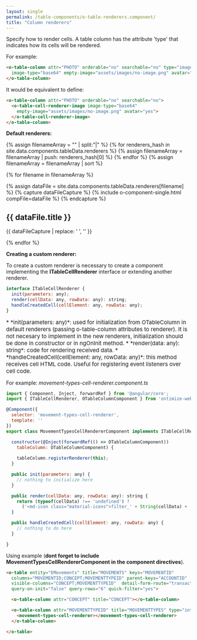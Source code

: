 ```yaml
---
layout: single
permalink: /table-components/o-table-renderers.component/
title: "Column renderers"
---
```


Specify how to render cells. A table column has the attribute 'type' that indicates how its cells
will be rendered.

For example:

```html
<o-table-column attr="PHOTO" orderable="no" searchable="no" type="image" 
  image-type="base64" empty-image="assets/images/no-image.png" avatar="yes">
</o-table-column>  
```

It would be equivalent to define:

```html
<o-table-column attr="PHOTO" orderable="no" searchable="no">
  <o-table-cell-renderer-image image-type="base64" 
    empty-image="assets/images/no-image.png" avatar="yes">
  </o-table-cell-renderer-image>
</o-table-column>
```

**Default renderers:**

{% assign filenameArray = "" | split:"|"  %} 
{% for renderers_hash in site.data.components.tableData.renderers %}
  {% assign filenameArray = filenameArray | push: renderers_hash[0] %}
{% endfor %}
{% assign filenameArray = filenameArray | sort %}


{% for filename in filenameArray %}

  {% assign dataFile = site.data.components.tableData.renderers[filename] %}
  {% capture dataFileCapture %}
    {% include o-component-single.html compFile=dataFile %}
  {% endcapture %}
  <h2 class="archive__subtitle">{{ dataFile.title }}</h2>
  {{ dataFileCapture | replace: '    ', '' }}
 
{% endfor %}


**Creating a custom renderer:**

To create a custom renderer is necessary to create a component implementing the **ITableCellRenderer** interface or extending another renderer.


```javascript
interface ITableCellRenderer {
  init(parameters: any);
  render(cellData: any, rowData: any): string;
  handleCreatedCell(cellElement: any, rowData: any);
}
```

<div style="font-size:15px;" markdown="1">
 * *init(parameters: any)*: used for initialization from OTableColumn in default renderers (passing o-table-column attributes to renderer). It is not necesary to implement in the new renderers, initialization should be done in constructor or in ngOnInit method.
 * *render(data: any): string*:  code for rendering received data.
 * *handleCreatedCell(cellElement: any, rowData: any)*: this method receives cell HTML code. Useful for registering event listeners over cell code.
</div>

For example: *movement-types-cell-renderer.component.ts*

```javascript
import { Component, Inject, forwardRef } from '@angular/core';
import { ITableCellRenderer, OTableColumnComponent } from 'ontimize-web-ng2/ontimize';

@Component({
  selector: 'movement-types-cell-renderer',
  template: ''
})
export class MovementTypesCellRendererComponent implements ITableCellRenderer {

  constructor(@Inject(forwardRef(() => OTableColumnComponent)) 
    tableColumn: OTableColumnComponent) {
      
    tableColumn.registerRenderer(this);
  }

  public init(parameters: any) {
    // nothing to initialize here
  }

  public render(cellData: any, rowData: any): string {
    return (typeof(cellData) !== 'undefined') ? 
      ('<md-icon class="material-icons">filter_' + String(cellData) + '</md-icon>') : '';
  }

  public handleCreatedCell(cellElement: any, rowData: any) {
    // nothing to do here
  }

}
```

Using example (**dont forget to include MovementTypesCellRendererComponent in the component directives**).

```html
<o-table entity="EMovements" title="MOVEMENTS" keys="MOVEMENTID"
  columns="MOVEMENTID;CONCEPT;MOVEMENTTYPEID" parent-keys="ACCOUNTID"
  visible-columns="CONCEPT;MOVEMENTTYPEID"  detail-form-route="transactions"  
  query-on-init="false" query-rows="6" quick-filter="yes">

  <o-table-column attr="CONCEPT" title="CONCEPT"></o-table-column>

  <o-table-column attr="MOVEMENTTYPEID" title="MOVEMENTTYPES" type="integer">
    <movement-types-cell-renderer></movement-types-cell-renderer>
  </o-table-column>

</o-table>
```
